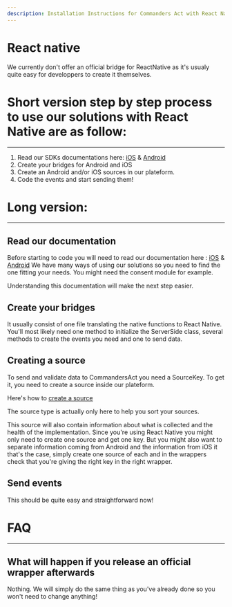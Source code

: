 ```yaml
---
description: Installation Instructions for Commanders Act with React Native.
---
```


# React native

We currently don't offer an official bridge for ReactNative as it's usualy quite easy for developpers to create it themselves.

# Short version step by step process to use our solutions with React Native are as follow:
------------

1.  Read our SDKs documentations here: [iOS](https://github.com/CommandersAct/iOSV5) & [Android](https://github.com/CommandersAct/AndroidV5)
2.  Create your bridges for Android and iOS
3.  Create an Android and/or iOS sources in our plateform.
4.  Code the events and start sending them!

# Long version:
--------

## Read our documentation

Before starting to code you will need to read our documentation here : [iOS](https://github.com/CommandersAct/iOSV5) & [Android](https://github.com/CommandersAct/AndroidV5)
We have many ways of using our solutions so you need to find the one fitting your needs.
You might need the consent module for example.

Understanding this documentation will make the next step easier.

## Create your bridges

It usually consist of one file translating the native functions to React Native.
You'll most likely need one method to initialize the ServerSide class, several methods to create the events you need and one to send data.

## Creating a source

To send and validate data to CommandersAct you need a SourceKey. To get it, you need to create a source inside our plateform.

Here's how to [create a source](https://doc.commandersact.com/features/sources/sources-catalog)

The source type is actually only here to help you sort your sources.

This source will also contain information about what is collected and the health of the implementation.
Since you're using React Native you might only need to create one source and get one key. But you might also want to separate information coming from Android and the information from iOS it that's the case, simply create one source of each and in the wrappers check that you're giving the right key in the right wrapper.

## Send events

This should be quite easy and straightforward now!

# FAQ
------

## What will happen if you release an official wrapper afterwards

Nothing. We will simply do the same thing as you've already done so you won't need to change anything!

